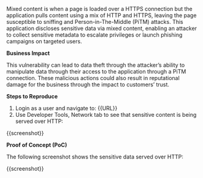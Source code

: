 Mixed content is when a page is loaded over a HTTPS connection but the application pulls content using a mix of HTTP and HTTPS, leaving the page susceptible to sniffing and Person-in-The-Middle (PiTM) attacks. This application discloses sensitive data via mixed content, enabling an attacker to collect sensitive metadata to escalate privileges or launch phishing campaigns on targeted users.

**Business Impact**

This vulnerability can lead to data theft through the attacker’s ability to manipulate data through their access to the application through a PiTM connection. These malicious actions could also result in reputational damage for the business through the impact to customers’ trust.

**Steps to Reproduce**

1. Login as a user and navigate to: {{URL}}
1. Use Developer Tools, Network tab to see that sensitive content is being served over HTTP:

{{screenshot}}

**Proof of Concept (PoC)**

The following screenshot shows the sensitive data served over HTTP:

{{screenshot}}
